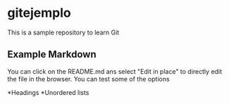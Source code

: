 # gitejemplo
This is a sample repository to learn Git

## Example Markdown
You can click on the README.md ans select "Edit in place" to directly edit the file in the browser. You can test some of the options 

*Headings
*Unordered lists
